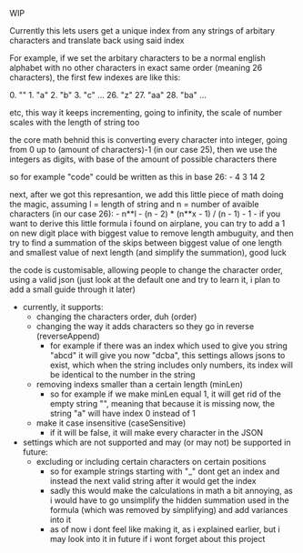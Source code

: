 WIP

Currently this lets users get a unique index from any strings of arbitary characters and translate back using said index

For example, if we set the arbitary characters to be a normal english alphabet with no other characters in exact same order (meaning 26 characters), the first few indexes are like this:

0\. ""
1\. "a"
2\. "b"
3\. "c"
...
26\. "z"
27\. "aa"
28\. "ba"
...

etc, this way it keeps incrementing, going to infinity, the scale of number scales with the length of string too

the core math behnid this is converting every character into integer, going from 0 up to (amount of characters)-1 (in our case 25), then we use the integers as digits, with base of the amount of possible characters there

so for example "code" could be written as this in base 26:
    - 4 3 14 2

next, after we got this represantion, we add this little piece of math doing the magic, assuming l = length of string and n = number of avaible characters (in our case 26):
    - n\*\*l - (n - 2) \* (n\*\*x - 1) / (n - 1) - 1
    - if you want to derive this little formula i found on airplane, you can try to add a 1 on new digit place with biggest value to remove length ambuguity, and then try to find a summation of the skips between biggest value of one length and smallest value of next length (and simplify the summation), good luck

the code is customisable, allowing people to change the character order, using a valid json (just look at the default one and try to learn it, i plan to add a small guide through it later)

- currently, it supports:
    - changing the characters order, duh (order)
    - changing the way it adds characters so they go in reverse (reverseAppend) 
        - for example if there was an index which used to give you string "abcd" it will give you now "dcba", this settings allows jsons to exist, which when the string includes only numbers, its index will be identical to the number in the string
    - removing indexs smaller than a certain length (minLen)
        - so for example if we make minLen equal 1, it will get rid of the empty string "", meaning that because it is missing now, the string "a" will have index 0 instead of 1
    - make it case insensitive (caseSensitive)
        - if it will be false, it will make every character in the JSON
- settings which are not supported and may (or may not) be supported in future:
    - excluding or including certain characters on certain positions
        - so for example strings starting with "_" dont get an index and instead the next valid string after it would get the index
        - sadly this would make the calculations in math a bit annoying, as i would have to go unsimplify the hidden summation used in the formula (which was removed by simplifying) and add variances into it
        - as of now i dont feel like making it, as i explained earlier, but i may look into it in future if i wont forget about this project